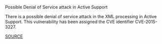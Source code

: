 Possible Denial of Service attack in Active Support

There is a possible denial of service attack in the XML processing in Active
Support. This vulnerability has been assigned the CVE identifier CVE-2015-3227.

[SOURCE](https://groups.google.com/d/msg/rubyonrails-security/bahr2JLnxvk/x4EocXnHPp8J)